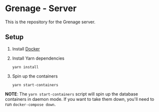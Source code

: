 # Grenage - Server

This is the repository for the Grenage server.

## Setup

1. Install [Docker][docker]
1. Install Yarn dependencies

    ```
    yarn install
    ```

1. Spin up the containers

    ```
    yarn start-containers
    ```

**NOTE**: The `yarn start-containers` script will spin up the database containers in daemon mode. If you want to take them down, you'll need to run `docker-compose down`.




[docker]: https://www.docker.com/get-started
